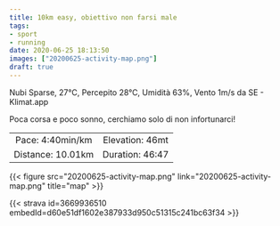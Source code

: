 ```yaml
---
title: 10km easy, obiettivo non farsi male
tags:
- sport
- running
date: 2020-06-25 18:13:50
images: ["20200625-activity-map.png"]
draft: true
---
```


Nubi Sparse, 27°C, Percepito 28°C, Umidità 63%, Vento 1m/s da SE - Klimat.app

Poca corsa e poco sonno, cerchiamo solo di non infortunarci!

| | |
| :-: | :-: |
| Pace: 4:40min/km | Elevation: 46mt |
| Distance: 10.01km | Duration: 46:47 |



{{< figure src="20200625-activity-map.png" link="20200625-activity-map.png" title="map" >}}


{{< strava id=3669936510 embedId=d60e51df1602e387933d950c51315c241bc63f34 >}}
